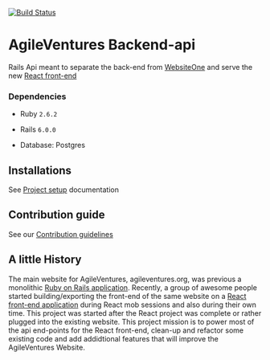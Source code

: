 [![Build Status](https://travis-ci.org/AgileVentures/WebsiteOneBackendApi.svg?branch=develop)](https://travis-ci.org/AgileVentures/WebsiteOneBackendApi)
# AgileVentures Backend-api

Rails Api meant to separate the back-end from [WebsiteOne](https://github.com/AgileVentures/WebsiteOne) and serve the new [React front-end](https://github.com/AgileVentures/agile-ventures-website-react-front-end)


### Dependencies

- Ruby  `2.6.2`

- Rails `6.0.0`

- Database: Postgres



## Installations

See [Project setup](Installations.md) documentation


## Contribution guide

See our  [Contribution guidelines](CONTRIBUTING.md)


## A little History
The main website for AgileVentures, agileventures.org, was previous a monolithic [Ruby on Rails application](https://github.com/AgileVentures/WebsiteOne).
Recently, a group of awesome people started building/exporting the front-end of the same website on a [React front-end application](https://github.com/AgileVentures/agile-ventures-website-react-front-end)
during React mob sessions and also during their own time.
This project was started after the React project was complete or rather plugged into the existing website. This project mission is to power most of the api end-points for 
the React front-end, clean-up and refactor some existing code and add addidtional features that will improve the AgileVentures Website.

